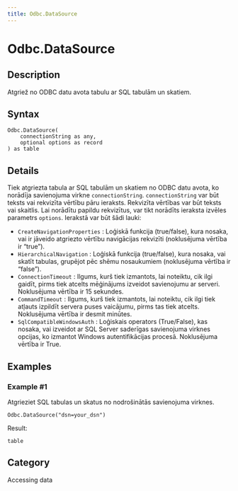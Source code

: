 ```yaml
---
title: Odbc.DataSource
---
```


# Odbc.DataSource


## Description

Atgriež no ODBC datu avota tabulu ar SQL tabulām un skatiem. 


## Syntax

```powerquery
Odbc.DataSource(
    connectionString as any,
    optional options as record
) as table
```


## Details

Tiek atgriezta tabula ar SQL tabulām un skatiem no ODBC datu avota, ko norādīja savienojuma virkne <code>connectionString</code>. <code>connectionString</code> var būt teksts vai rekvizīta vērtību pāru ieraksts. Rekvizīta vērtības var būt teksts vai skaitlis. Lai norādītu papildu rekvizītus, var tikt norādīts ieraksta izvēles parametrs <code>options</code>. Ierakstā var būt šādi lauki:    <ul><li><code>CreateNavigationProperties</code> : Loģiskā funkcija (true/false), kura nosaka, vai ir jāveido atgriezto vērtību navigācijas rekvizīti (noklusējuma vērtība ir “true”).</li><li><code>HierarchicalNavigation</code> : Loģiskā funkcija (true/false), kura nosaka, vai skatīt tabulas, grupējot pēc shēmu nosaukumiem (noklusējuma vērtība ir “false”).</li><li><code>ConnectionTimeout</code> : Ilgums, kurš tiek izmantots, lai noteiktu, cik ilgi gaidīt, pirms tiek atcelts mēģinājums izveidot savienojumu ar serveri. Noklusējuma vērtība ir 15&#160;sekundes.</li><li><code>CommandTimeout</code> : Ilgums, kurš tiek izmantots, lai noteiktu, cik ilgi tiek atļauts izpildīt servera puses vaicājumu, pirms tas tiek atcelts. Noklusējuma vērtība ir desmit minūtes.</li><li><code>SqlCompatibleWindowsAuth</code> : Loģiskais operators (True/False), kas nosaka, vai izveidot ar SQL&#160;Server saderīgas savienojuma virknes opcijas, ko izmantot Windows autentifikācijas procesā. Noklusējuma vērtība ir True.</li></ul>


## Examples

### Example #1 
Atgrieziet SQL tabulas un skatus no nodrošinātās savienojuma virknes.
```powerquery
Odbc.DataSource("dsn=your_dsn")
```

Result: 
```powerquery
table
```




## Category
Accessing data
